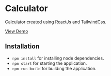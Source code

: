 # Calculator
Calculator created using ReactJs and TailwindCss.

<a href="https://justanormaldreamer.github.io/calculator/">
View Demo
</a> 

## Installation
- `npm install` for installing node dependencies.
- `npm start` for starting the application.
- `npm run build` for building the application.
